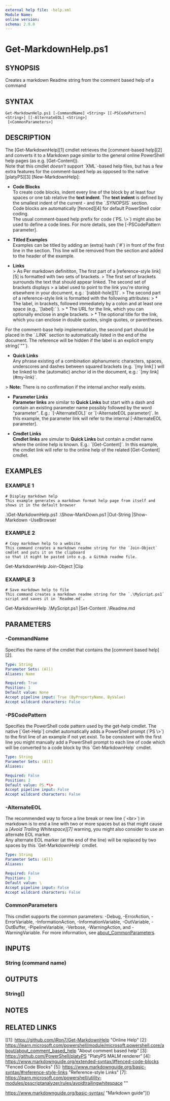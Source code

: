 ```yaml
---
external help file: -help.xml
Module Name:
online version:
schema: 2.0.0
---
```


# Get-MarkdownHelp.ps1

## SYNOPSIS
Creates a markdown Readme string from the comment based help of a command

## SYNTAX

```
Get-MarkdownHelp.ps1 [-CommandName] <String> [[-PSCodePattern] <String>] [[-AlternateEOL] <String>]
 [<CommonParameters>]
```

## DESCRIPTION
The \[Get-MarkdownHelp\]\[1\] cmdlet retrieves the \[comment-based help\]\[2\] and converts it to a Markdown page
similar to the general online PowerShell help pages (as e.g.
\[Get-Content\]).\
Note that this cmdlet *doesn't* support \`XML\`-based help files, but has a few extra features for the comment-based
help as opposed to the native \[platyPS\]\[3\] \[New-MarkdownHelp\]:

* **Code Blocks**\
To create code blocks, indent every line of the block by at least four spaces or one tab relative the **text indent**.
The **text indent** is defined by the smallest indent of the current - and the \`.SYNOPSIS\` section.\
Code blocks are automatically \[fenced\]\[4\] for default PowerShell color coding.\
The usual comment-based help prefix for code (\`PS.
\\\>\`) might also be used to define a code lines.
For more details, see the \[-PSCodePattern parameter\].

* **Titled Examples**\
Examples can be titled by adding an (extra) hash (\`#\`) in front of the first line in the section.
This line will be removed from the section and added to the header of the example.

* **Links**\
\> As Per markdown definititon, The first part of a \[reference-style link\]\[5\] is formatted with two sets of brackets.
\> The first set of brackets surrounds the text that should appear linked.
The second set of brackets displays
\> a label used to point to the link you're storing elsewhere in your document, e.g.: \`\[rabbit-hole\]\[1\]\`.
\> The second part of a reference-style link is formatted with the following attributes:
\> * The label, in brackets, followed immediately by a colon and at least one space (e.g., \`\[label\]:\` ).
\> * The URL for the link, which you can optionally enclose in angle brackets.
\> * The optional title for the link, which you can enclose in double quotes, single quotes, or parentheses.

For the comment-base help implementation, the second part should be placed in the \`.LINK\` section to automatically
listed in the end of the document.
The reference will be hidden if the label is an explicit empty string(\`""\`).

* **Quick Links**\
Any phrase existing of a combination alphanumeric characters, spaces, underscores and dashes between squared brackets
(e.g.
\`\[my link\]\`) will be linked to the (automatic) anchor id in the document, e.g.: \`\[my link\](#my-link)\`.

\> **Note:** There is no confirmation if the internal anchor really exists.

* **Parameter Links**\
**Parameter links** are similar to **Quick Links** but start with a dash and contain an existing parameter name possibly
followed by the word "parameter".
E.g.: \`\[-AlternateEOL\]\` or \`\[-AlternateEOL parameter\]\`.
In this example, the parameter link will refer to the internal \[-AlternateEOL parameter\].

* **Cmdlet Links**\
**Cmdlet links** are simular to **Quick Links** but contain a cmdlet name where the online help is known.
E.g.: \`\[Get-Content\]\`.
In this example, the cmdlet link will refer to the online help of the related \[Get-Content\] cmdlet.

## EXAMPLES

### EXAMPLE 1
```
# Display markdown help
This example generates a markdown format help page from itself and shows it in the default browser
```

.\Get-MarkdownHelp.ps1 .\Show-MarkDown.ps1 |Out-String |Show-Markdown -UseBrowser

### EXAMPLE 2
```
# Copy markdown help to a website
This command creates a markdown readme string for the `Join-Object` cmdlet and puts it on the clipboard
so that it might be pasted into e.g. a GitHub readme file.
```

Get-MarkdownHelp Join-Object |Clip

### EXAMPLE 3
```
# Save markdown help to file
This command creates a markdown readme string for the `.\MyScript.ps1` script and saves it in `Readme.md`.
```

Get-MarkdownHelp .\MyScript.ps1 |Set-Content .\Readme.md

## PARAMETERS

### -CommandName
Specifies the name of the cmdlet that contains the \[comment based help\]\[2\].

```yaml
Type: String
Parameter Sets: (All)
Aliases: Name

Required: True
Position: 1
Default value: None
Accept pipeline input: True (ByPropertyName, ByValue)
Accept wildcard characters: False
```

### -PSCodePattern
Specifies the PowerShell code pattern used by the get-help cmdlet.
The native \[\`Get-Help\`\] cmdlet automatically adds a PowerShell prompt (\`PS \\\>\`) to the first line of an example if not yet exist.
To be consistent with the first line you might manually add a PowerShell prompt to each line of code which will be converted to
a code block by this \`Get-MarkdownHelp\` cmdlet.

```yaml
Type: String
Parameter Sets: (All)
Aliases:

Required: False
Position: 2
Default value: PS.*\>
Accept pipeline input: False
Accept wildcard characters: False
```

### -AlternateEOL
The recommended way to force a line break or new line (\`\<br\>\`) in markdown is to end a line with two or more spaces but as that
might cause a _\[Avoid Trailing Whitespace\]\[7\]_ warning, you might also consider to use an alternate EOL marker.\
Any alternate EOL marker (at the end of the line) will be replaced by two spaces by this \`Get-MarkdownHelp\` cmdlet.

```yaml
Type: String
Parameter Sets: (All)
Aliases:

Required: False
Position: 3
Default value: \
Accept pipeline input: False
Accept wildcard characters: False
```

### CommonParameters
This cmdlet supports the common parameters: -Debug, -ErrorAction, -ErrorVariable, -InformationAction, -InformationVariable, -OutVariable, -OutBuffer, -PipelineVariable, -Verbose, -WarningAction, and -WarningVariable. For more information, see [about_CommonParameters](http://go.microsoft.com/fwlink/?LinkID=113216).

## INPUTS

### String (command name)
## OUTPUTS

### String[]
## NOTES

## RELATED LINKS

[[1]: https://github.com/iRon7/Get-MarkdownHelp "Online Help"
[2]: https://learn.microsoft.com/powershell/module/microsoft.powershell.core/about/about_comment_based_help "About comment based help"
[3]: https://github.com/PowerShell/platyPS "PlatyPS MALM renderer"
[4]: https://www.markdownguide.org/extended-syntax/#fenced-code-blocks "Fenced Code Blocks"
[5]: https://www.markdownguide.org/basic-syntax/#reference-style-links "Reference-style Links"
[7]: https://learn.microsoft.com/powershell/utility-modules/psscriptanalyzer/rules/avoidtrailingwhitespace ""

https://www.markdownguide.org/basic-syntax/ "Markdown guide"]()

